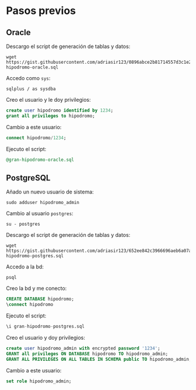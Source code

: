 # Pasos previos

## Oracle

Descargo el script de generación de tablas y datos:

```shell
wget https://gist.githubusercontent.com/adriasir123/0896abce2b81714557d3c1e2a038c3cb/raw/312c27d4e56b292cfb4fb1d235eacb781b98a4e4/gran-hipodromo-oracle.sql
```

Accedo como `sys`:

```shell
sqlplus / as sysdba
```

Creo el usuario y le doy privilegios:

```sql
create user hipodromo identified by 1234;
grant all privileges to hipodromo;
```

Cambio a este usuario:

```sql
connect hipodromo/1234;
```

Ejecuto el script:

```sql
@gran-hipodromo-oracle.sql
```

## PostgreSQL

Añado un nuevo usuario de sistema:

```shell
sudo adduser hipodromo_admin
```

Cambio al usuario `postgres`:

```shell
su - postgres
```

Descargo el script de generación de tablas y datos:

```shell
wget https://gist.githubusercontent.com/adriasir123/652ee842c3966696aeb6a07ab22a59b2/raw/715cf2683488b6aa9e8d481749620c282e5872c3/gran-hipodromo-postgres.sql
```

Accedo a la bd:

```shell
psql
```

Creo la bd y me conecto:

```sql
CREATE DATABASE hipodromo;
\connect hipodromo
```

Ejecuto el script:

```sql
\i gran-hipodromo-postgres.sql
```

Creo el usuario y doy privilegios:

```sql
create user hipodromo_admin with encrypted password '1234';
GRANT all privileges ON DATABASE hipodromo TO hipodromo_admin;
GRANT ALL PRIVILEGES ON ALL TABLES IN SCHEMA public TO hipodromo_admin;
```

Cambio a este usuario:

```sql
set role hipodromo_admin;
```
